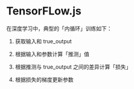 # TensorFLow.js

在深度学习中，典型的「内循环」训练如下：

1. 获取输入和 true_output

2. 根据输入和参数计算「推测」值

3. 根据推测与 true_output 之间的差异计算「损失」

4. 根据损失的梯度更新参数